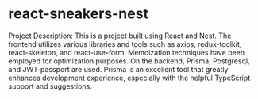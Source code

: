 # react-sneakers-nest
Project Description:
This is a project built using React and Nest. The frontend utilizes various libraries and tools such as axios, redux-toolkit, react-skeleton, and react-use-form. Memoization techniques have been employed for optimization purposes.
On the backend, Prisma, Postgresql, and JWT-passport are used. Prisma is an excellent tool that greatly enhances development experience, especially with the helpful TypeScript support and suggestions.
